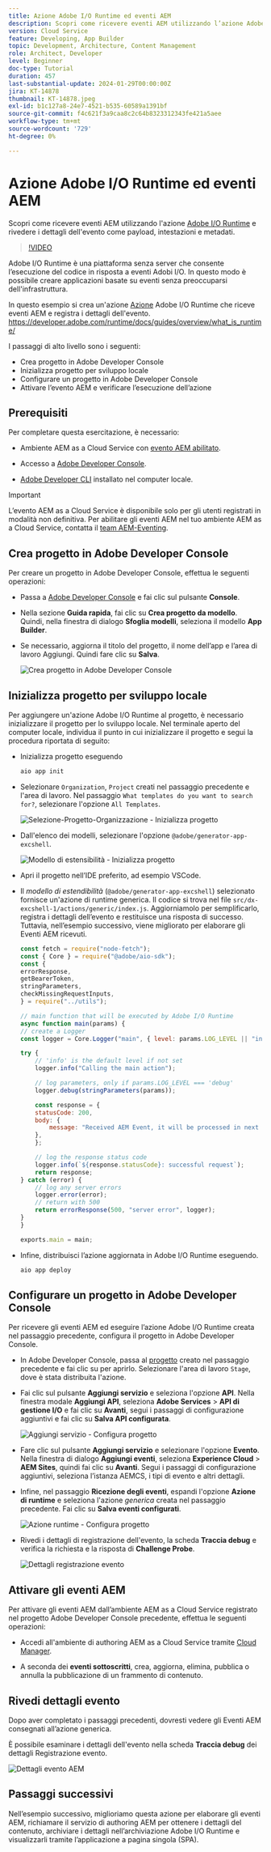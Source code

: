```yaml
---
title: Azione Adobe I/O Runtime ed eventi AEM
description: Scopri come ricevere eventi AEM utilizzando l’azione Adobe I/O Runtime e rivedere i dettagli dell’evento come payload, intestazioni e metadati.
version: Cloud Service
feature: Developing, App Builder
topic: Development, Architecture, Content Management
role: Architect, Developer
level: Beginner
doc-type: Tutorial
duration: 457
last-substantial-update: 2024-01-29T00:00:00Z
jira: KT-14878
thumbnail: KT-14878.jpeg
exl-id: b1c127a8-24e7-4521-b535-60589a1391bf
source-git-commit: f4c621f3a9caa8c2c64b8323312343fe421a5aee
workflow-type: tm+mt
source-wordcount: '729'
ht-degree: 0%

---
```


# Azione Adobe I/O Runtime ed eventi AEM

Scopri come ricevere eventi AEM utilizzando l&#39;azione [Adobe I/O Runtime](https://developer.adobe.com/runtime/docs/guides/overview/what_is_runtime/) e rivedere i dettagli dell&#39;evento come payload, intestazioni e metadati.

>[!VIDEO](https://video.tv.adobe.com/v/3427053?quality=12&learn=on)

Adobe I/O Runtime è una piattaforma senza server che consente l’esecuzione del codice in risposta a eventi Adobi I/O. In questo modo è possibile creare applicazioni basate su eventi senza preoccuparsi dell&#39;infrastruttura.

In questo esempio si crea un&#39;azione [Azione](https://developer.adobe.com/runtime/docs/guides/using/creating_actions/) Adobe I/O Runtime che riceve eventi AEM e registra i dettagli dell&#39;evento.
https://developer.adobe.com/runtime/docs/guides/overview/what_is_runtime/

I passaggi di alto livello sono i seguenti:

- Crea progetto in Adobe Developer Console
- Inizializza progetto per sviluppo locale
- Configurare un progetto in Adobe Developer Console
- Attivare l’evento AEM e verificare l’esecuzione dell’azione

## Prerequisiti

Per completare questa esercitazione, è necessario:

- Ambiente AEM as a Cloud Service con [evento AEM abilitato](https://developer.adobe.com/experience-cloud/experience-manager-apis/guides/events/#enable-aem-events-on-your-aem-cloud-service-environment).

- Accesso a [Adobe Developer Console](https://developer.adobe.com/developer-console/docs/guides/getting-started/).

- [Adobe Developer CLI](https://developer.adobe.com/runtime/docs/guides/tools/cli_install/) installato nel computer locale.

>[!IMPORTANT]
>
>L’evento AEM as a Cloud Service è disponibile solo per gli utenti registrati in modalità non definitiva. Per abilitare gli eventi AEM nel tuo ambiente AEM as a Cloud Service, contatta il [team AEM-Eventing](mailto:grp-aem-events@adobe.com).

## Crea progetto in Adobe Developer Console

Per creare un progetto in Adobe Developer Console, effettua le seguenti operazioni:

- Passa a [Adobe Developer Console](https://developer.adobe.com/) e fai clic sul pulsante **Console**.

- Nella sezione **Guida rapida**, fai clic su **Crea progetto da modello**. Quindi, nella finestra di dialogo **Sfoglia modelli**, seleziona il modello **App Builder**.

- Se necessario, aggiorna il titolo del progetto, il nome dell’app e l’area di lavoro Aggiungi. Quindi fare clic su **Salva**.

  ![Crea progetto in Adobe Developer Console](../assets/examples/runtime-action/create-project.png)


## Inizializza progetto per sviluppo locale

Per aggiungere un&#39;azione Adobe I/O Runtime al progetto, è necessario inizializzare il progetto per lo sviluppo locale. Nel terminale aperto del computer locale, individua il punto in cui inizializzare il progetto e segui la procedura riportata di seguito:

- Inizializza progetto eseguendo

  ```bash
  aio app init
  ```

- Selezionare `Organization`, `Project` creati nel passaggio precedente e l&#39;area di lavoro. Nel passaggio `What templates do you want to search for?`, selezionare l&#39;opzione `All Templates`.

  ![Selezione-Progetto-Organizzazione - Inizializza progetto](../assets/examples/runtime-action/all-templates.png)

- Dall&#39;elenco dei modelli, selezionare l&#39;opzione `@adobe/generator-app-excshell`.

  ![Modello di estensibilità - Inizializza progetto](../assets/examples/runtime-action/extensibility-template.png)

- Apri il progetto nell’IDE preferito, ad esempio VSCode.

- Il _modello di estendibilità_ (`@adobe/generator-app-excshell`) selezionato fornisce un&#39;azione di runtime generica. Il codice si trova nel file `src/dx-excshell-1/actions/generic/index.js`. Aggiorniamolo per semplificarlo, registra i dettagli dell’evento e restituisce una risposta di successo. Tuttavia, nell’esempio successivo, viene migliorato per elaborare gli Eventi AEM ricevuti.

  ```javascript
  const fetch = require("node-fetch");
  const { Core } = require("@adobe/aio-sdk");
  const {
  errorResponse,
  getBearerToken,
  stringParameters,
  checkMissingRequestInputs,
  } = require("../utils");
  
  // main function that will be executed by Adobe I/O Runtime
  async function main(params) {
  // create a Logger
  const logger = Core.Logger("main", { level: params.LOG_LEVEL || "info" });
  
  try {
      // 'info' is the default level if not set
      logger.info("Calling the main action");
  
      // log parameters, only if params.LOG_LEVEL === 'debug'
      logger.debug(stringParameters(params));
  
      const response = {
      statusCode: 200,
      body: {
          message: "Received AEM Event, it will be processed in next example",
      },
      };
  
      // log the response status code
      logger.info(`${response.statusCode}: successful request`);
      return response;
  } catch (error) {
      // log any server errors
      logger.error(error);
      // return with 500
      return errorResponse(500, "server error", logger);
  }
  }
  
  exports.main = main;
  ```

- Infine, distribuisci l’azione aggiornata in Adobe I/O Runtime eseguendo.

  ```bash
  aio app deploy
  ```

## Configurare un progetto in Adobe Developer Console

Per ricevere gli eventi AEM ed eseguire l’azione Adobe I/O Runtime creata nel passaggio precedente, configura il progetto in Adobe Developer Console.

- In Adobe Developer Console, passa al [progetto](https://developer.adobe.com/console/projects) creato nel passaggio precedente e fai clic su per aprirlo. Selezionare l&#39;area di lavoro `Stage`, dove è stata distribuita l&#39;azione.

- Fai clic sul pulsante **Aggiungi servizio** e seleziona l&#39;opzione **API**. Nella finestra modale **Aggiungi API**, seleziona **Adobe Services** > **API di gestione I/O** e fai clic su **Avanti**, segui i passaggi di configurazione aggiuntivi e fai clic su **Salva API configurata**.

  ![Aggiungi servizio - Configura progetto](../assets/examples/runtime-action/add-io-management-api.png)

- Fare clic sul pulsante **Aggiungi servizio** e selezionare l&#39;opzione **Evento**. Nella finestra di dialogo **Aggiungi eventi**, seleziona **Experience Cloud** > **AEM Sites**, quindi fai clic su **Avanti**. Segui i passaggi di configurazione aggiuntivi, seleziona l’istanza AEMCS, i tipi di evento e altri dettagli.

- Infine, nel passaggio **Ricezione degli eventi**, espandi l&#39;opzione **Azione di runtime** e seleziona l&#39;azione _generica_ creata nel passaggio precedente. Fai clic su **Salva eventi configurati**.

  ![Azione runtime - Configura progetto ](../assets/examples/runtime-action/select-runtime-action.png)

- Rivedi i dettagli di registrazione dell&#39;evento, la scheda **Traccia debug** e verifica la richiesta e la risposta di **Challenge Probe**.

  ![Dettagli registrazione evento](../assets/examples/runtime-action/debug-tracing-challenge-probe.png)


## Attivare gli eventi AEM

Per attivare gli eventi AEM dall’ambiente AEM as a Cloud Service registrato nel progetto Adobe Developer Console precedente, effettua le seguenti operazioni:

- Accedi all&#39;ambiente di authoring AEM as a Cloud Service tramite [Cloud Manager](https://my.cloudmanager.adobe.com/).

- A seconda dei **eventi sottoscritti**, crea, aggiorna, elimina, pubblica o annulla la pubblicazione di un frammento di contenuto.

## Rivedi dettagli evento

Dopo aver completato i passaggi precedenti, dovresti vedere gli Eventi AEM consegnati all’azione generica.

È possibile esaminare i dettagli dell&#39;evento nella scheda **Traccia debug** dei dettagli Registrazione evento.

![Dettagli evento AEM](../assets/examples/runtime-action/aem-event-details.png)


## Passaggi successivi

Nell’esempio successivo, miglioriamo questa azione per elaborare gli eventi AEM, richiamare il servizio di authoring AEM per ottenere i dettagli del contenuto, archiviare i dettagli nell’archiviazione Adobe I/O Runtime e visualizzarli tramite l’applicazione a pagina singola (SPA).
